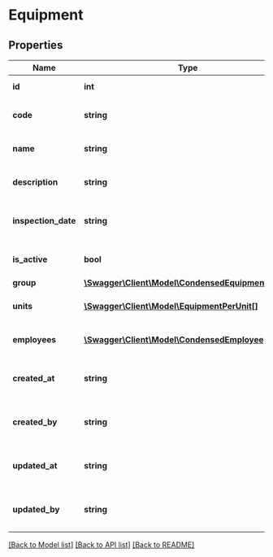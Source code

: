 # Equipment

## Properties
Name | Type | Description | Notes
------------ | ------------- | ------------- | -------------
**id** | **int** | ID of the equipment. | [optional] 
**code** | **string** | The code of the equipment. | [optional] 
**name** | **string** | Name of the equipment. | 
**description** | **string** | Description of this equipment. | [optional] 
**inspection_date** | **string** | The inspection date of the equipment. | [optional] 
**is_active** | **bool** | The active state of the equipment. | 
**group** | [**\Swagger\Client\Model\CondensedEquipmentGroup**](CondensedEquipmentGroup.md) |  | [optional] 
**units** | [**\Swagger\Client\Model\EquipmentPerUnit[]**](EquipmentPerUnit.md) | The equipment per unit. | [optional] 
**employees** | [**\Swagger\Client\Model\CondensedEmployee[]**](CondensedEmployee.md) | The equipment employees. | [optional] 
**created_at** | **string** | The creation time of the entity. | [optional] 
**created_by** | **string** | The user that created the entity. | [optional] 
**updated_at** | **string** | The last updated time of the entity. | [optional] 
**updated_by** | **string** | The user that last updated the entity. | [optional] 

[[Back to Model list]](../README.md#documentation-for-models) [[Back to API list]](../README.md#documentation-for-api-endpoints) [[Back to README]](../README.md)


